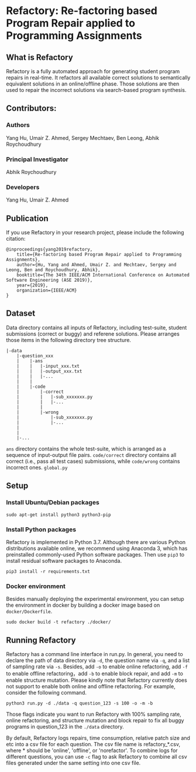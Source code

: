 # Refactory: Re-factoring based Program Repair applied to Programming Assignments
## What is Refactory
Refactory is a fully automated approach for generating student program repairs in real-time. It refactors all available correct solutions to semantically equivalent solutions in an online/offline phase. Those solutions are then used to repair the incorrect solutions via search-based program synthesis.

## Contributors:
### Authors
Yang Hu, Umair Z. Ahmed, Sergey Mechtaev, Ben Leong, Abhik Roychoudhury

### Principal Investigator
Abhik Roychoudhury

### Developers
Yang Hu, Umair Z. Ahmed

## Publication
If you use Refactory in your research project, please include the following citation:

	@inproceedings{yang2019refactory,
        title={Re-factoring based Program Repair applied to Programming Assignments},
        author={Hu, Yang and Ahmed, Umair Z. and Mechtaev, Sergey and Leong, Ben and Roychoudhury, Abhik},
        booktitle={The 34th IEEE/ACM International Conference on Automated Software Engineering (ASE 2019)},
        year={2019},
        organization={IEEE/ACM}
    }


## Dataset
Data directory contains all inputs of Refactory, including test-suite, student submissions (correct or buggy) and referene solutions. Please arranges those items in the following directory tree structure.
```
|-data
    |-question_xxx
    |    |-ans
    |    |   |-input_xxx.txt
    |    |   |-output_xxx.txt
    |    |   |-...
    |    |   
    |    |-code
    |        |-correct
    |        |   |-sub_xxxxxxx.py
    |        |   |-...
    |        |
    |        |-wrong
    |            |-sub_xxxxxxx.py
    |            |-...
    |            
    |
    |-...
```
`ans` directory contains the whole test-suite, which is arranged as a sequence of input-output file pairs. `code/correct` directory contains all correct (i.e., pass all test cases) submissions, while `code/wrong` contains incorrect ones. `global.py`

## Setup
### Install Ubuntu/Debian packages
`sudo apt-get install python3 python3-pip`

### Install Python packages
Refactory is implemented in Python 3.7. Although there are various Python distributions available online, we recommend using Anaconda 3, which has preinstalled commonly-used Python software packages. Then use `pip3` to install residual software packages to Anaconda.

`pip3 install -r requirements.txt`

### Docker environment

Besides manually deploying the experimental environment, you can setup the environment in docker by building a docker image based on `docker/Dockerfile`.

`sudo docker build -t refactory ./docker/`

## Running Refactory
Refactory has a command line interface in run.py. In general, you need to declare the path of data directory via `-d`, the question name via `-q`, and a list of sampling rate via `-s`. Besides, add `-o` to enable online refactoring, add `-f` to enable offline refactoring，add `-b` to enable block repair, and add `-m` to enable structure mutation. Please kindly note that Refactory currently does not support to enable both online and offline refactoring. For example, consider the following command.

`python3 run.py -d ./data -q question_123 -s 100 -o -m -b` 

Those flags indicate you want to run Refactory with 100% sampling rate, online refactoring, and structure mutation and block repair to fix all buggy programs in question_123 in the `./data` directory.

By default, Refactory logs repairs, time consumption, relative patch size and etc into a csv file for each question. The csv file name is refactory_*.csv, where * should be 'online', 'offline', or 'norefactor'. To combine logs for different questions, you can use `-c` flag to ask Refactory to combine all csv files generated under the same setting into one csv file.